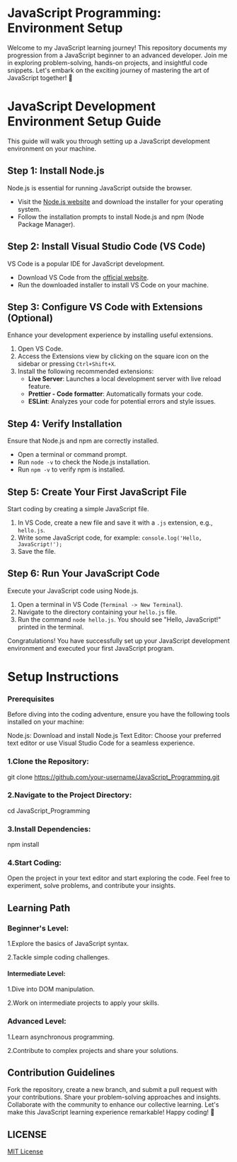 # JavaScript Programming: Environment Setup

Welcome to my JavaScript learning journey! This repository documents my progression from a JavaScript beginner to an advanced developer. Join me in exploring problem-solving, hands-on projects, and insightful code snippets. Let's embark on the exciting journey of mastering the art of JavaScript together! 🚀

# JavaScript Development Environment Setup Guide

This guide will walk you through setting up a JavaScript development environment on your machine.

## Step 1: Install Node.js

Node.js is essential for running JavaScript outside the browser.

- Visit the [Node.js website](https://nodejs.org/) and download the installer for your operating system.
- Follow the installation prompts to install Node.js and npm (Node Package Manager).

## Step 2: Install Visual Studio Code (VS Code)

VS Code is a popular IDE for JavaScript development.

- Download VS Code from the [official website](https://code.visualstudio.com/).
- Run the downloaded installer to install VS Code on your machine.

## Step 3: Configure VS Code with Extensions (Optional)

Enhance your development experience by installing useful extensions.

1. Open VS Code.
2. Access the Extensions view by clicking on the square icon on the sidebar or pressing `Ctrl+Shift+X`.
3. Install the following recommended extensions:
   - **Live Server**: Launches a local development server with live reload feature.
   - **Prettier - Code formatter**: Automatically formats your code.
   - **ESLint**: Analyzes your code for potential errors and style issues.

## Step 4: Verify Installation

Ensure that Node.js and npm are correctly installed.

- Open a terminal or command prompt.
- Run `node -v` to check the Node.js installation.
- Run `npm -v` to verify npm is installed.

## Step 5: Create Your First JavaScript File

Start coding by creating a simple JavaScript file.

1. In VS Code, create a new file and save it with a `.js` extension, e.g., `hello.js`.
2. Write some JavaScript code, for example: `console.log('Hello, JavaScript!');`
3. Save the file.

## Step 6: Run Your JavaScript Code

Execute your JavaScript code using Node.js.

1. Open a terminal in VS Code (`Terminal -> New Terminal`).
2. Navigate to the directory containing your `hello.js` file.
3. Run the command `node hello.js`. You should see "Hello, JavaScript!" printed in the terminal.

Congratulations! You have successfully set up your JavaScript development environment and executed your first JavaScript program.

# Setup Instructions

### Prerequisites

Before diving into the coding adventure, ensure you have the following tools installed on your machine:

Node.js: Download and install Node.js
Text Editor: Choose your preferred text editor or use Visual Studio Code for a seamless experience.

### 1.Clone the Repository:

git clone https://github.com/your-username/JavaScript_Programming.git

### 2.Navigate to the Project Directory:

cd JavaScript_Programming

### 3.Install Dependencies:

npm install

### 4.Start Coding:

Open the project in your text editor and start exploring the code. Feel free to experiment, solve problems, and contribute your insights.

## Learning Path

### Beginner's Level:

1.Explore the basics of JavaScript syntax.

2.Tackle simple coding challenges.

#### Intermediate Level:

1.Dive into DOM manipulation.

2.Work on intermediate projects to apply your skills.

### Advanced Level:

1.Learn asynchronous programming.

2.Contribute to complex projects and share your solutions.

## Contribution Guidelines

Fork the repository, create a new branch, and submit a pull request with your contributions.
Share your problem-solving approaches and insights.
Collaborate with the community to enhance our collective learning.
Let's make this JavaScript learning experience remarkable! Happy coding! 🌟

## LICENSE

[MIT License](LICENSE)
